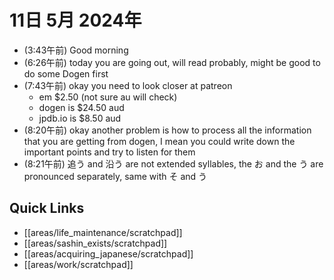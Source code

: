 # 11日 5月 2024年
- (3:43午前) Good morning
- (6:26午前) today you are going out, will read probably, might be good to do some Dogen first
- (7:43午前) okay you need to look closer at patreon
    - em $2.50 (not sure au will check)
    - dogen is $24.50 aud
    - jpdb.io is $8.50 aud
- (8:20午前) okay another problem is how to process all the information that you are getting from dogen, I mean you could write down the important points and try to listen for them
- (8:21午前) 追う and 沿う are not extended syllables, the お and the う are pronounced separately, same with そ and う


 



## Quick Links
- [[areas/life_maintenance/scratchpad]]
- [[areas/sashin_exists/scratchpad]]
- [[areas/acquiring_japanese/scratchpad]]
- [[areas/work/scratchpad]]
